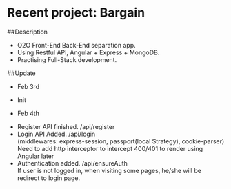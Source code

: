 # Recent project: Bargain

##Description
+ O2O Front-End Back-End separation app. 
+ Using Restful API, Angular + Express + MongoDB. 
+ Practising Full-Stack development.


##Update
+ Feb 3rd 
 - Init 
+ Feb 4th
 - Register API finished. /api/register
 - Login API Added. /api/login 
   <br />(middlewares: express-session, passport(local Strategy), cookie-parser)
   <br />Need to add http interceptor to intercept 400/401 to render using Angular later
 - Authentication added. /api/ensureAuth
   <br /> If user is not logged in, when visiting some pages, he/she will be redirect to login page.
